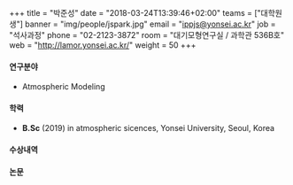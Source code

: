 +++
title = "박준성"
date = "2018-03-24T13:39:46+02:00"
teams = ["대학원생"]
banner = "img/people/jspark.jpg"
email = "ippjs@yonsei.ac.kr"
job = "석사과정"
phone = "02-2123-3872"
room = "대기모형연구실 / 과학관 536B호"
web = "http://lamor.yonsei.ac.kr/"
weight = 50
+++

#### 연구분야
+ Atmospheric Modeling

#### 학력
+ **B.Sc** (2019) in atmospheric sicences, Yonsei University, Seoul, Korea

#### 수상내역

#### 논문
